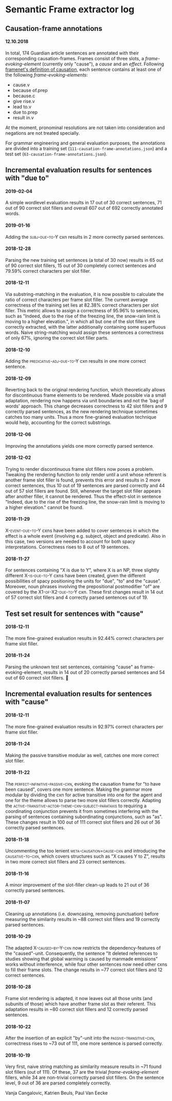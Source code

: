 # Semantic Frame extractor log

## Causation-frame annotations
#### 12.10.2018
In total, 174 Guardian article sentences are annotated with their corresponding causation-frames. Frames consist of three slots, a *frame-evoking-element* (currently only "cause"), a *cause* and an *effect*. Following [framenet's definition of causation](https://framenet2.icsi.berkeley.edu/fnReports/data/frameIndex.xml?frame=Causation), each sentence contains at least one of the following *frame-evoking-elements*:

* cause.v
* because of.prep
* because.c
* give rise.v
* lead to.v
* due to.prep
* result in.v

At the moment, pronominal resolutions are not taken into consideration and negations are not treated specially.

For grammar engineering and general evaluation purposes, the annotations are divided into a training set (`111-causation-frame-annotations.json`) and a test set (`63-causation-frame-annotations.json`).

## Incremental evaluation results for sentences with "due to"

#### 2019-02-04
A simple wordlevel evaluation results in 17 out of 30 correct sentences, 71 out of 90 correct slot fillers and overall 607 out of 692 correctly annotated words.

#### 2019-01-16
Adding the <span style="font-variant:small-caps;">subj-due-to-Y</span> cxn results in 2 more correctly parsed sentences.

#### 2018-12-28
Parsing the new training set sentences (a total of 30 now) results in 65 out of 90 correct slot fillers, 15 out of 30 completely correct sentences and 79.59% correct characters per slot filler.

#### 2018-12-11
Via substring-matching in the evaluation, it is now possible to calculate the ratio of correct characters per frame slot filler. The current average correctness of the training set lies at 82.38% correct characters per slot filler. This metric allows to assign a correctness of 95.96% to sentences, such as "Indeed, due to the rise of the freezing line, the snow-rain limit is moving to a higher elevation.", in which all but one of the slot fillers are correctly extracted, with the latter additionally containing some superfluous words. Naive string-matching would assign these sentences a correctness of only 67%, ignoring the correct slot filler parts.

#### 2018-12-10
Adding the <span style="font-variant:small-caps;">predicative-adj-due-to-Y</span> cxn results in one more correct sentence. 

#### 2018-12-09
Reverting back to the original rendering function, which theoretically allows for discontinuous frame elements to be rendered. Made possible via a small adaptation, rendering now happens via unit boundaries and not the 'bag of words' approach. This change decreases correctness to 42 slot fillers and 9 correctly parsed sentences, as the new rendering technique sometimes catches too many units. Thus a more fine-grained evaluation technique would help, accounting for the correct substrings.

#### 2018-12-06
Improving the annotations yields one more correctly parsed sentence.

#### 2018-12-02
Trying to render discontinuous frame slot fillers now poses a problem. Tweaking the rendering function to only render until a unit whose referent is another frame slot filler is found, prevents this error and results in 2 more correct sentences, thus 10 out of 19 sentences are parsed correctly and 44 out of 57 slot fillers are found. Still, whenever the target slot filler appears after another filler, it cannot be rendered. Thus the effect-slot in sentence "Indeed, due to the rise of the freezing line, the snow-rain limit is moving to a higher elevation." cannot be found.

#### 2018-11-29
<span style="font-variant:small-caps;">X-event-due-to-Y</span> cxns have been added to cover sentences in which the effect is a whole event (involving e.g. subject, object and predicate). Also in this case, two versions are needed to account for both spacy interpretations. Correctness rises to 8 out of 19 sentences.

#### 2018-11-27
For sentences containing "X is due to Y", where X is an NP, three slightly different <span style="font-variant:small-caps;">X-is-due-to-Y</span> cxns have been created, given the different possibilities of spacy positioning the units for "due", "to" and the "cause". Moreover, noun phrases involving the prepositional postmodifier "of" are covered by the <span style="font-variant:small-caps;">X1-of-X2-due-to-Y</span> cxn. These first changes result in 14 out of 57 correct slot fillers and 4 correctly parsed sentences out of 19.

## Test set result for sentences with "cause"

#### 2018-12-11
The more fine-grained evaluation results in 92.44% correct characters per frame slot filler.

#### 2018-11-24
Parsing the unknown test set sentences, containing "cause" as frame-evoking-element, results in 14 out of 20 correctly parsed sentences and 54 out of 60 correct slot fillers. 🎉

## Incremental evaluation results for sentences with "cause"

#### 2018-12-11
The more fine-grained evaluation results in 92.97% correct characters per frame slot filler.

#### 2018-11-24
Making the passive transitive modular as well, catches one more correct slot filler.

#### 2018-11-22
The <span style="font-variant:small-caps;">perfect-infinitive-passive-cxn</span>, evoking the causation frame for "to have been caused", covers one more sentence. Making the grammar more modular by dividing the cxn for active transitive into one for the agent and one for the theme allows to parse two more slot fillers correctly. Adapting the <span style="font-variant:small-caps;">active-transitive-actor-theme-cxn-subject-parataxis</span> to requiring a coordinating conjunction prevents it from sometimes interfering with the parsing of sentences containing subordinating conjunctions, such as "as". These changes result in 100 out of 111 correct slot fillers and 26 out of 36 correctly parsed sentences.

#### 2018-11-18
Uncommenting the too lenient <span style="font-variant:small-caps;">meta-causation=cause-cxn</span> and introducing the <span style="font-variant:small-caps;">causative-to-cxn</span>, which covers structures such as "X causes Y to Z", results in two more correct slot fillers and 23 correct sentences.

#### 2018-11-16
A minor improvement of the slot-filler clean-up leads to 21 out of 36 correctly parsed sentences.

#### 2018-11-07
Cleaning up annotations (i.e. downcasing, removing punctuation) before measuring the similarity results in ~88 correct slot fillers and 19 correctly parsed sentences.

#### 2018-10-29
The adapted <span style="font-variant:small-caps;">X-caused-by-Y-cxn</span> now restricts the dependency-features of the "caused"-unit. Consequently, the sentence "It deleted references to studies showing that global warming is caused by manmade emissions" works without interference, while four other sentences now need other cxns to fill their frame slots. The change results in ~77 correct slot fillers and 12 correct sentences.

#### 2018-10-28
Frame slot rendering is adapted, it now leaves out all those units (and subunits of those) which have another frame slot as their referent. This adaptation results in ~80 correct slot fillers and 12 correctly parsed sentences.

#### 2018-10-22
After the insertion of an explicit "by"-unit into the <span style="font-variant:small-caps;">passive-transitive-cxn</span>, correctness rises to ~73 out of 111, one more sentence is parsed correctly.

#### 2018-10-19
Very first, naive string matching as similarity measure results in ~71 found slot fillers (out of 111). Of these, 37 are the trivial *frame-evoking-element* fillers, while 34 are non-trivial correctly parsed slot fillers. On the sentence level, 9 out of 36 are parsed completely correctly.

Vanja Cangalovic, Katrien Beuls, Paul Van Eecke
